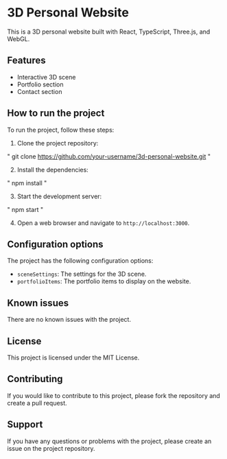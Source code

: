 # 3D Personal Website

This is a 3D personal website built with React, TypeScript, Three.js, and WebGL.

## Features

* Interactive 3D scene
* Portfolio section
* Contact section

## How to run the project

To run the project, follow these steps:

1. Clone the project repository:

"
git clone https://github.com/your-username/3d-personal-website.git
"

2. Install the dependencies:

"
npm install
"

3. Start the development server:

"
npm start
"

4. Open a web browser and navigate to `http://localhost:3000`.

## Configuration options

The project has the following configuration options:

* `sceneSettings`: The settings for the 3D scene.
* `portfolioItems`: The portfolio items to display on the website.

## Known issues

There are no known issues with the project.

## License

This project is licensed under the MIT License.

## Contributing

If you would like to contribute to this project, please fork the repository and create a pull request.

## Support

If you have any questions or problems with the project, please create an issue on the project repository.
